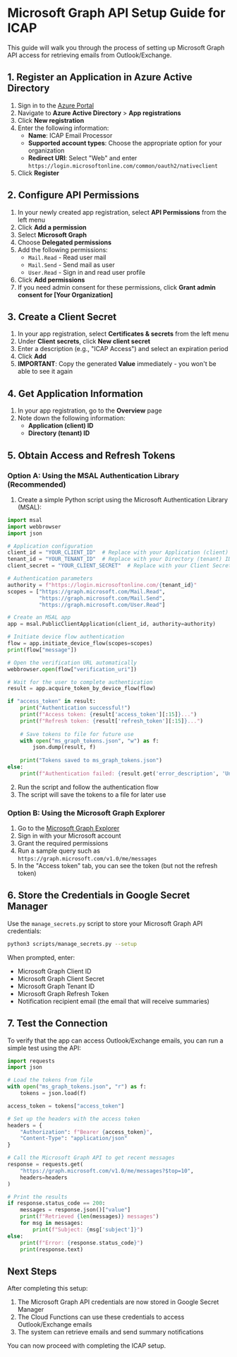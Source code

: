 # Microsoft Graph API Setup Guide for ICAP

This guide will walk you through the process of setting up Microsoft Graph API access for retrieving emails from Outlook/Exchange.

## 1. Register an Application in Azure Active Directory

1. Sign in to the [Azure Portal](https://portal.azure.com/) 
2. Navigate to **Azure Active Directory** > **App registrations**
3. Click **New registration**
4. Enter the following information:
   - **Name**: ICAP Email Processor
   - **Supported account types**: Choose the appropriate option for your organization
   - **Redirect URI**: Select "Web" and enter `https://login.microsoftonline.com/common/oauth2/nativeclient`
5. Click **Register**

## 2. Configure API Permissions

1. In your newly created app registration, select **API Permissions** from the left menu
2. Click **Add a permission**
3. Select **Microsoft Graph**
4. Choose **Delegated permissions**
5. Add the following permissions:
   - `Mail.Read` - Read user mail
   - `Mail.Send` - Send mail as user
   - `User.Read` - Sign in and read user profile
6. Click **Add permissions**
7. If you need admin consent for these permissions, click **Grant admin consent for [Your Organization]**

## 3. Create a Client Secret

1. In your app registration, select **Certificates & secrets** from the left menu
2. Under **Client secrets**, click **New client secret**
3. Enter a description (e.g., "ICAP Access") and select an expiration period
4. Click **Add**
5. **IMPORTANT**: Copy the generated **Value** immediately - you won't be able to see it again

## 4. Get Application Information

1. In your app registration, go to the **Overview** page
2. Note down the following information:
   - **Application (client) ID**
   - **Directory (tenant) ID**

## 5. Obtain Access and Refresh Tokens

### Option A: Using the MSAL Authentication Library (Recommended)

1. Create a simple Python script using the Microsoft Authentication Library (MSAL):

```python
import msal
import webbrowser
import json

# Application configuration
client_id = "YOUR_CLIENT_ID"  # Replace with your Application (client) ID
tenant_id = "YOUR_TENANT_ID"  # Replace with your Directory (tenant) ID
client_secret = "YOUR_CLIENT_SECRET"  # Replace with your Client Secret

# Authentication parameters
authority = f"https://login.microsoftonline.com/{tenant_id}"
scopes = ["https://graph.microsoft.com/Mail.Read", 
          "https://graph.microsoft.com/Mail.Send",
          "https://graph.microsoft.com/User.Read"]

# Create an MSAL app
app = msal.PublicClientApplication(client_id, authority=authority)

# Initiate device flow authentication
flow = app.initiate_device_flow(scopes=scopes)
print(flow["message"])

# Open the verification URL automatically
webbrowser.open(flow["verification_uri"])

# Wait for the user to complete authentication
result = app.acquire_token_by_device_flow(flow)

if "access_token" in result:
    print("Authentication successful!")
    print(f"Access token: {result['access_token'][:15]}...")
    print(f"Refresh token: {result['refresh_token'][:15]}...")
    
    # Save tokens to file for future use
    with open("ms_graph_tokens.json", "w") as f:
        json.dump(result, f)
    
    print("Tokens saved to ms_graph_tokens.json")
else:
    print(f"Authentication failed: {result.get('error_description', 'Unknown error')}")
```

2. Run the script and follow the authentication flow
3. The script will save the tokens to a file for later use

### Option B: Using the Microsoft Graph Explorer

1. Go to the [Microsoft Graph Explorer](https://developer.microsoft.com/en-us/graph/graph-explorer)
2. Sign in with your Microsoft account
3. Grant the required permissions
4. Run a sample query such as `https://graph.microsoft.com/v1.0/me/messages`
5. In the "Access token" tab, you can see the token (but not the refresh token)

## 6. Store the Credentials in Google Secret Manager

Use the `manage_secrets.py` script to store your Microsoft Graph API credentials:

```bash
python3 scripts/manage_secrets.py --setup
```

When prompted, enter:
- Microsoft Graph Client ID
- Microsoft Graph Client Secret
- Microsoft Graph Tenant ID
- Microsoft Graph Refresh Token
- Notification recipient email (the email that will receive summaries)

## 7. Test the Connection

To verify that the app can access Outlook/Exchange emails, you can run a simple test using the API:

```python
import requests
import json

# Load the tokens from file
with open("ms_graph_tokens.json", "r") as f:
    tokens = json.load(f)

access_token = tokens["access_token"]

# Set up the headers with the access token
headers = {
    "Authorization": f"Bearer {access_token}",
    "Content-Type": "application/json"
}

# Call the Microsoft Graph API to get recent messages
response = requests.get(
    "https://graph.microsoft.com/v1.0/me/messages?$top=10",
    headers=headers
)

# Print the results
if response.status_code == 200:
    messages = response.json()["value"]
    print(f"Retrieved {len(messages)} messages")
    for msg in messages:
        print(f"Subject: {msg['subject']}")
else:
    print(f"Error: {response.status_code}")
    print(response.text)
```

## Next Steps

After completing this setup:

1. The Microsoft Graph API credentials are now stored in Google Secret Manager
2. The Cloud Functions can use these credentials to access Outlook/Exchange emails
3. The system can retrieve emails and send summary notifications

You can now proceed with completing the ICAP setup.